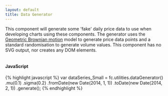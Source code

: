 ```yaml
---
layout: default
title: Data Generator
---
```


This component will generate some 'fake' daily price data to use when developing charts using these components. The generator uses the [Geometric Brownian motion](http://en.wikipedia.org/wiki/Geometric_Brownian_motion) model to generate price data points and a standard randomisation to generate volume values. This component has no SVG output, nor creates any DOM elements.

<table class="table table-striped table-condensed">
<thead>
</thead>
<tbody>
</tbody>
</table>

#### JavaScript

{% highlight javascript %}
var dataSeries_Small = fc.utilities.dataGenerator()
  .mu(0.1)
  .sigma(0.2)
  .fromDate(new Date(2014, 1, 1))
  .toDate(new Date(2014, 2, 1))
  .generate();
{% endhighlight %}

<script type="text/javascript">
(function(){
	// Create the table header
	var thead = d3.select("thead")
	  .selectAll("th")
	  .data(d3.keys(dataSeries_Small[0]))
	  .enter()
	  .append("th")
	  .text(function(d) { return d; } );

	// Fill the table
	// Create rows
	var rows = d3.select("tbody")
	  .selectAll("tr")
	  .data(dataSeries_Small)
	  .enter()
	  .append("tr")

	// cells
	var cells = rows
	  .selectAll("td")
	  .data(function(d) { return d3.values(d); } )
	  .enter()
	  .append("td")
	  .text(function(d) { return typeof d == 'object' ? d.toDateString() : d3.format('.2f')(d); });
}());
</script>
